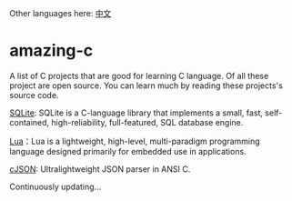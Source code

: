 Other languages here: [中文](https://github.com/jacksonwu0/amazing-c/blob/main/README-zh.md)

# amazing-c

A list of C projects that are good for learning C language.
Of all these project are open source.
You can learn much by reading these projects's source code.

[SQLite](https://www.sqlite.org/index.html): SQLite is a C-language library that implements a small, fast, self-contained, high-reliability, full-featured, SQL database engine. 

[Lua](https://www.lua.org/download.html)：Lua is a lightweight, high-level, multi-paradigm programming language designed primarily for embedded use in applications.

[cJSON](https://github.com/DaveGamble/cJSON): Ultralightweight JSON parser in ANSI C.

Continuously updating...
